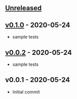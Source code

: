 <a name="unreleased"></a>
## [Unreleased]



<a name="v0.1.0"></a>
## [v0.1.0] - 2020-05-24

- sample tests


<a name="v0.0.2"></a>
## [v0.0.2] - 2020-05-24

- sample tests


<a name="v0.0.1"></a>
## v0.0.1 - 2020-05-24

- Initial commit


[Unreleased]: https://github.com/ik-performance/k6-blueprint.git/compare/v0.1.0...HEAD
[v0.1.0]: https://github.com/ik-performance/k6-blueprint.git/compare/v0.0.2...v0.1.0
[v0.0.2]: https://github.com/ik-performance/k6-blueprint.git/compare/v0.0.1...v0.0.2
